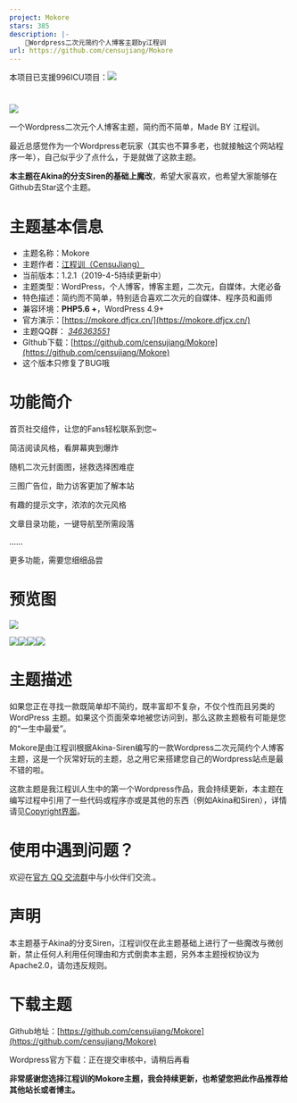 ```yaml
---
project: Mokore
stars: 385
description: |-
    🎉Wordpress二次元简约个人博客主题by江程训
url: https://github.com/censujiang/Mokore
---
```


本项目已支援996ICU项目：<a href="https://996.icu"><img src="https://img.shields.io/badge/link-996.icu-red.svg"></a>
#
![](http://img0.dfjcx.cn/2018/11/timg.jpg)

一个Wordpress二次元个人博客主题，简约而不简单，Made BY 江程训。

最近总感觉作为一个Wordpress老玩家（其实也不算多老，也就接触这个网站程序一年），自己似乎少了点什么，于是就做了这款主题。

**本主题在Akina的分支Siren的基础上魔改**，希望大家喜欢，也希望大家能够在Github去Star这个主题。

# 主题基本信息

-   主题名称：Mokore
-   主题作者：[江程训（CensuJiang）](https://censujiang.com/)
-   当前版本：1.2.1（2019-4-5持续更新中）
-   主题类型：WordPress，个人博客，博客主题，二次元，自媒体，大佬必备
-   特色描述：简约而不简单，特别适合喜欢二次元的自媒体、程序员和画师
-   兼容环境：**PHP5.6 +**，WordPress 4.9+
-   官方演示：[https://mokore.dfjcx.cn/](https://mokore.dfjcx.cn/)
-   主题QQ群： [_346363551_](http://shang.qq.com/wpa/qunwpa?idkey=d99e5a83cbba65cd3054bd38b0c9b6bb8cc524b32d269ccb5d67e6d46723f569)
-   GIthub下载：[https://github.com/censujiang/Mokore](https://github.com/censujiang/Mokore)
-   这个版本只修复了BUG哦

# 功能简介

首页社交组件，让您的Fans轻松联系到您~

简洁阅读风格，看屏幕爽到爆炸

随机二次元封面图，拯救选择困难症

三图广告位，助力访客更加了解本站

有趣的提示文字，浓浓的次元风格

文章目录功能，一键导航至所需段落

......

更多功能，需要您细细品尝

# 预览图

![](http://img0.dfjcx.cn/2018/11/屏幕截图196.png)

![](http://img0.dfjcx.cn/2018/11/屏幕截图197.png)![](http://img0.dfjcx.cn/2018/11/屏幕截图198.png)![](http://img0.dfjcx.cn/2018/11/屏幕截图199.png)![](http://img0.dfjcx.cn/2018/11/屏幕截图200.png)

# 主题描述

如果您正在寻找一款既简单却不简约，既丰富却不复杂，不仅个性而且另类的WordPress 主题。如果这个页面荣幸地被您访问到，那么这款主题极有可能是您的“一生中最爱”。

Mokore是由江程训根据Akina-Siren编写的一款Wordpress二次元简约个人博客主题，这是一个灰常好玩的主题，总之用它来搭建您自己的Wordpress站点是最不错的啦。

这款主题是我江程训人生中的第一个Wordpress作品，我会持续更新，本主题在编写过程中引用了一些代码或程序亦或是其他的东西（例如Akina和Siren），详情请见[Copyright界面](https://mokore.dfjcx.cn/copyright)。

# 使用中遇到问题？

欢迎在[官方 QQ 交流群](http://shang.qq.com/wpa/qunwpa?idkey=d99e5a83cbba65cd3054bd38b0c9b6bb8cc524b32d269ccb5d67e6d46723f569)中与小伙伴们交流.。

# 声明

本主题基于Akina的分支Siren，江程训仅在此主题基础上进行了一些魔改与微创新，禁止任何人利用任何理由和方式倒卖本主题，另外本主题授权协议为Apache2.0，请勿违反规则。

# 下载主题

Github地址：[https://github.com/censujiang/Mokore](https://github.com/censujiang/Mokore)

Wordpress官方下载：正在提交审核中，请稍后再看

**非常感谢您选择江程训的Mokore主题，我会持续更新，也希望您把此作品推荐给其他站长或者博主。**

